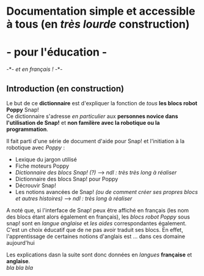 # Documentation simple et accessible à tous (en *très lourde* construction)
# - pour l'éducation -
-\*- _et en français !_ -\*-


## Introduction (en construction)

Le but de ce **dictionnaire** est d'expliquer la fonction de *tous* **les blocs robot Poppy** Snap!<br />
Ce dictionnaire s'adresse _en particulier_ aux **personnes novice dans l'utilisation de Snap!** et **non familère avec la robotique ou la programmation**.<br />

Il fait parti d'une série de document d'aide pour Snap! et l'initiation à la robotique avec _Poppy_ :<br />
* Lexique du jargon utilisé
* Fiche moteurs Poppy
* *Dictionnaire des blocs Snap! (?)* --> _ndl : très très long à réaliser_
* Dictionnaire des blocs Snap! pour Poppy
* Décrouvir Snap! 
* Les notions avancées de Snap! _(ou de comment créer ses propres blocs et autres histoires)_ --> _ndl : très long à réaliser_

A noté que, si l'interface de Snap! peux être affiché en français (les nom des blocs étant alors également en français), les *blocs robot Poppy* sous snap! sont en *langue anglaise* et *les aides* correspondantes également.<br />
C'est un choix éducatif que de ne pas avoir traduit ses blocs. En effet, l'apprentissage de certaines notions d'anglais est ... dans ces domaine aujourd'hui<br />

Les explications dasn la suite sont donc données en _langues_ **française** et **anglaise**.<br /> _bla bla bla_
